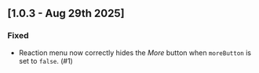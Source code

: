 ## [1.0.3 - Aug 29th 2025]

### Fixed
- Reaction menu now correctly hides the *More* button when `moreButton` is set to `false`. (#1)
